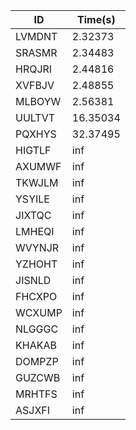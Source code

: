 |ID|Time(s)|
|-|-|
|LVMDNT|2.32373|
|SRASMR|2.34483|
|HRQJRI|2.44816|
|XVFBJV|2.48855|
|MLBOYW|2.56381|
|UULTVT|16.35034|
|PQXHYS|32.37495|
|HIGTLF|inf|
|AXUMWF|inf|
|TKWJLM|inf|
|YSYILE|inf|
|JIXTQC|inf|
|LMHEQI|inf|
|WVYNJR|inf|
|YZHOHT|inf|
|JISNLD|inf|
|FHCXPO|inf|
|WCXUMP|inf|
|NLGGGC|inf|
|KHAKAB|inf|
|DOMPZP|inf|
|GUZCWB|inf|
|MRHTFS|inf|
|ASJXFI|inf|
